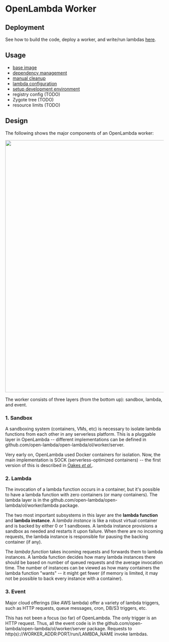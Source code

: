 # OpenLambda Worker

## Deployment

See how to build the code, deploy a worker, and write/run lambdas [here](getting-started.md).

## Usage

* [base image](base-image.md)
* [dependency management](pypi-packages.md)
* [manual cleanup](manual-cleanup.md)
* [lambda configuration](lambda-config.md)
* [setup development environment](../boss/setup-dev-env.md)
* registry config (TODO)
* Zygote tree (TODO)
* resource limits (TODO)

## Design

The following shows the major components of an OpenLambda worker:

<img src="imgs/arch.png" width=800>

The worker consists of three layers (from the bottom up): sandbox,
lambda, and event.

### 1. Sandbox

A sandboxing system (containers, VMs, etc) is necessary to isolate
lambda functions from each other in any serverless platform.  This is
a pluggable layer in OpenLambda -- different implementations can be
defined in github.com/open-lambda/open-lambda/ol/worker/server.

Very early on, OpenLambda used Docker containers for isolation.  Now,
the main implementation is SOCK (serverless-optimized
containers) -- the first version of this is described in [Oakes <i>et al.</i>](https://www.usenix.org/system/files/conference/atc18/atc18-oakes.pdf).

### 2. Lambda

The invocation of a lambda function occurs in a container, but it's
possible to have a lambda function with zero containers (or many
containers).  The lambda layer is in the
github.com/open-lambda/open-lambda/ol/worker/lambda package.

The two most important subsystems in this layer are the **lambda
function** and **lambda instance**.  A *lambda instance* is like a
robust virtual container and is backed by either 0 or 1 sandboxes.  A
lambda instance provisions a sandbox as needed and restarts it upon
failure.  When there are no incoming requests, the lambda instance is
responsible for pausing the backing container (if any).

The *lambda function* takes incoming requests and forwards them to
lambda instances.  A lambda function decides how many lambda instances
there should be based on number of queued requests and the average
invocation time.  The number of instances can be viewed as how many
containers the lambda function "wants" -- it might get fewer (if
memory is limited, it may not be possible to back every instance with
a container).

### 3. Event

Major cloud offerings (like AWS lambda) offer a variety of lambda
triggers, such as HTTP requests, queue messages, cron, DB/S3 triggers,
etc.

This has not been a focus (so far) of OpenLambda.  The only trigger is
an HTTP request.  Thus, all the event code is in the
github.com/open-lambda/open-lambda/ol/worker/server package.  Requests
to http(s)://WORKER_ADDR:PORT/run/LAMBDA_NAME invoke lambdas.
